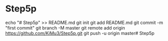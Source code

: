 # Step5p

echo "# Step5p" >> README.md
git init
git add README.md
git commit -m "first commit"
git branch -M master
git remote add origin https://github.com/KiMu3/Step5p.git
git push -u origin master# Step5p
